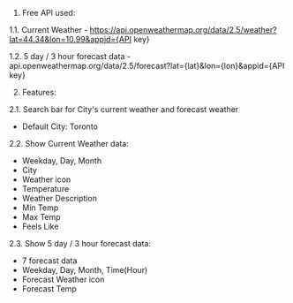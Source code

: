 1. Free API used:

1.1. Current Weather - https://api.openweathermap.org/data/2.5/weather?lat=44.34&lon=10.99&appid={API key}

1.2. 5 day / 3 hour forecast data - api.openweathermap.org/data/2.5/forecast?lat={lat}&lon={lon}&appid={API key}

2. Features:

2.1. Search bar for City's current weather and forecast weather
- Default City: Toronto

2.2. Show Current Weather data:
- Weekday, Day, Month
- City
- Weather icon
- Temperature
- Weather Description
- Min Temp
- Max Temp
- Feels Like

2.3. Show 5 day / 3 hour forecast data:
- 7 forecast data
- Weekday, Day, Month, Time(Hour)
- Forecast Weather icon
- Forecast Temp